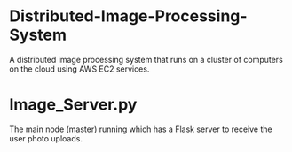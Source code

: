 # Distributed-Image-Processing-System
A distributed image processing system that runs on a cluster of computers on the cloud using AWS EC2 services.

# Image_Server.py
The main node (master) running which has a Flask server to receive the user photo uploads.
